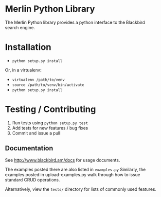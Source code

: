 # Merlin Python Library

The Merlin Python library provides a python interface to the Blackbird search engine.

# Installation

- `python setup.py install`

Or, in a virtualenv:
- `virtualenv /path/to/venv`
- `source /path/to/venv/bin/activate`
- `python setup.py install`

# Testing / Contributing

1. Run tests using `python setup.py test`
2. Add tests for new features / bug fixes
3. Commit and issue a pull

## Documentation

See http://www.blackbird.am/docs for usage documents.

The examples posted there are also listed in `examples.py`
Similarly, the examples posted in upload-examples.py walk through how to issue
standard CRUD operations.

Alternatively, view the `tests/` directory for lists of commonly used features.

